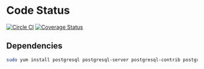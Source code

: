 # Code Status

[![Circle CI](https://circleci.com/gh/perobertson/requisition.svg?style=shield)](https://circleci.com/gh/perobertson/requisition)
[![Coverage Status](https://coveralls.io/repos/perobertson/requisition/badge.svg?branch=master)](https://coveralls.io/r/perobertson/requisition?branch=master)

## Dependencies

```bash
sudo yum install postgresql postgresql-server postgresql-contrib postgresql-devel
```

